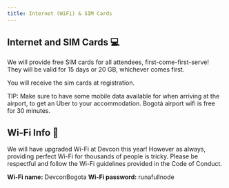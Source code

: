 ```yaml
---
title: Internet (WiFi) & SIM Cards
---
```


## Internet and SIM Cards 💻

We will provide free SIM cards for all attendees, first-come-first-serve! They will be valid for 15 days or 20 GB, whichever comes first.

You will receive the sim cards at registration.

TIP: Make sure to have some mobile data available for when arriving at the airport, to get an Uber to your accommodation. Bogotá airport wifi is free for 30 minutes.

## Wi-Fi Info 📶

We will have upgraded Wi-Fi at Devcon this year! However as always, providing perfect Wi-Fi for thousands of people is tricky. Please be respectful and follow the Wi-Fi guidelines provided in the Code of Conduct.


**Wi-Fi name:** DevconBogota
**Wi-Fi password:** runafullnode